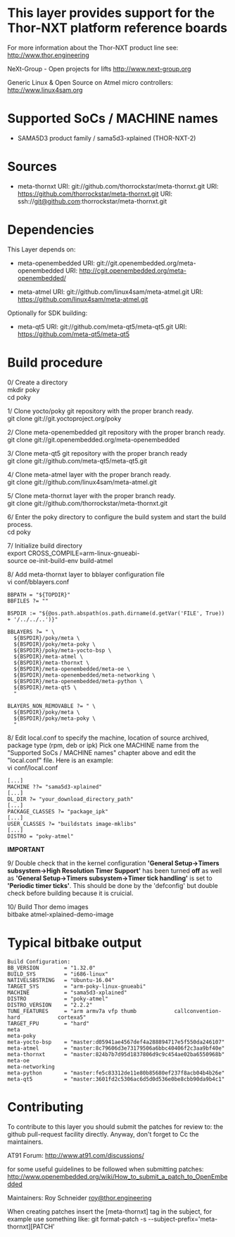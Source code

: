 This layer provides support for the Thor-NXT platform reference boards
======================================================================

For more information about the Thor-NXT product line see:
http://www.thor.engineering

NeXt-Group - Open projects for lifts
http://www.next-group.org

Generic Linux & Open Source on Atmel micro controllers:
http://www.linux4sam.org


Supported SoCs / MACHINE names
==============================
- SAMA5D3 product family / sama5d3-xplained (THOR-NXT-2)


Sources
=======
- meta-thornxt
URI: git://github.com/thorrockstar/meta-thornxt.git
URI: https://github.com/thorrockstar/meta-thornxt.git
URI: ssh://git@github.com:thorrockstar/meta-thornxt.git


Dependencies
============
This Layer depends on:

- meta-openembedded
URI: git://git.openembedded.org/meta-openembedded
URI: http://cgit.openembedded.org/meta-openembedded/

- meta-atmel
URI: git://github.com/linux4sam/meta-atmel.git
URI: https://github.com/linux4sam/meta-atmel.git

Optionally for SDK building:

- meta-qt5
URI: git://github.com/meta-qt5/meta-qt5.git
URI: https://github.com/meta-qt5/meta-qt5


Build procedure
===============

0/ Create a directory  
    mkdir poky  
    cd poky

1/ Clone yocto/poky git repository with the proper branch ready.  
    git clone git://git.yoctoproject.org/poky

2/ Clone meta-openembedded git repository with the proper branch ready.  
    git clone git://git.openembedded.org/meta-openembedded

3/ Clone meta-qt5 git repository with the proper branch ready  
    git clone git://github.com/meta-qt5/meta-qt5.git

4/ Clone meta-atmel layer with the proper branch ready.  
    git clone git://github.com/linux4sam/meta-atmel.git

5/ Clone meta-thornxt layer with the proper branch ready.  
    git clone git://github.com/thorrockstar/meta-thornxt.git

6/ Enter the poky directory to configure the build system and start the build process.  
   cd poky

7/ Initialize build directory  
    export CROSS_COMPILE=arm-linux-gnueabi-  
    source oe-init-build-env build-atmel

8/ Add meta-thornxt layer to bblayer configuration file  
    vi conf/bblayers.conf

    BBPATH = "${TOPDIR}"
    BBFILES ?= ""
    
    BSPDIR := "${@os.path.abspath(os.path.dirname(d.getVar('FILE', True)) + '/../../..')}"
    
    BBLAYERS ?= " \
      ${BSPDIR}/poky/meta \
      ${BSPDIR}/poky/meta-poky \
      ${BSPDIR}/poky/meta-yocto-bsp \
      ${BSPDIR}/meta-atmel \
      ${BSPDIR}/meta-thornxt \
      ${BSPDIR}/meta-openembedded/meta-oe \
      ${BSPDIR}/meta-openembedded/meta-networking \
      ${BSPDIR}/meta-openembedded/meta-python \
      ${BSPDIR}/meta-qt5 \
      "
    
    BLAYERS_NON_REMOVABLE ?= " \
      ${BSPDIR}/poky/meta \
      ${BSPDIR}/poky/meta-poky \
      "

8/ Edit local.conf to specify the machine, location of source archived, package type (rpm, deb or ipk)
Pick one MACHINE name from the "Supported SoCs / MACHINE names" chapter above
and edit the "local.conf" file. Here is an example:  
    vi conf/local.conf

    [...]
    MACHINE ??= "sama5d3-xplained"
    [...]
    DL_DIR ?= "your_download_directory_path"
    [...]
    PACKAGE_CLASSES ?= "package_ipk"
    [...]
    USER_CLASSES ?= "buildstats image-mklibs"
    [...]
    DISTRO = "poky-atmel"

**IMPORTANT**

9/ Double check that in the kernel configuration **'General Setup->Timers subsystem->High Resolution Timer Support'**
has been turned **off** as well as **'General Setup->Timers subsystem->Timer tick handling'** is set to **'Periodic timer ticks'**.
This should be done by the 'defconfig' but double check before building because it is cruicial.

10/ Build Thor demo images  
    bitbake atmel-xplained-demo-image

Typical bitbake output
======================
    Build Configuration:
    BB_VERSION        = "1.32.0"
    BUILD_SYS         = "i686-linux"
    NATIVELSBSTRING   = "Ubuntu-16.04"
    TARGET_SYS        = "arm-poky-linux-gnueabi"
    MACHINE           = "sama5d3-xplained"
    DISTRO            = "poky-atmel"
    DISTRO_VERSION    = "2.2.2"
    TUNE_FEATURES     = "arm armv7a vfp thumb            callconvention-hard            cortexa5"
    TARGET_FPU        = "hard"
    meta              
    meta-poky         
    meta-yocto-bsp    = "master:d05941ae4567def4a288894717e5f550da246107"
    meta-atmel        = "master:8c79606d3e73179506a6bbc40406f2c3aa9bf40e"
    meta-thornxt      = "master:824b7b7d95d1837806d9c9c454ae02ba6550968b"
    meta-oe           
    meta-networking   
    meta-python       = "master:fe5c83312de11e80b85680ef237f8acb04b4b26e"
    meta-qt5          = "master:3601fd2c5306ac6d5d0d536e0be8cbb90da9b4c1"

Contributing
============
To contribute to this layer you should submit the patches for review to:
the github pull-request facility directly. Anyway, don't forget to
Cc the maintainers.

AT91 Forum:
http://www.at91.com/discussions/

for some useful guidelines to be followed when submitting patches:
http://www.openembedded.org/wiki/How_to_submit_a_patch_to_OpenEmbedded

Maintainers:
Roy Schneider <roy@thor.engineering>

When creating patches insert the [meta-thornxt] tag in the subject, for example
use something like:
git format-patch -s --subject-prefix='meta-thornxt][PATCH' <origin>
